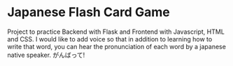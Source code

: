 # Japanese Flash Card Game
 Project to practice Backend with Flask and Frontend with Javascript, HTML and CSS. I would like to add voice so that in addition to learning how to write that word, you can hear the pronunciation of each word by a japanese native speaker. がんばって!
